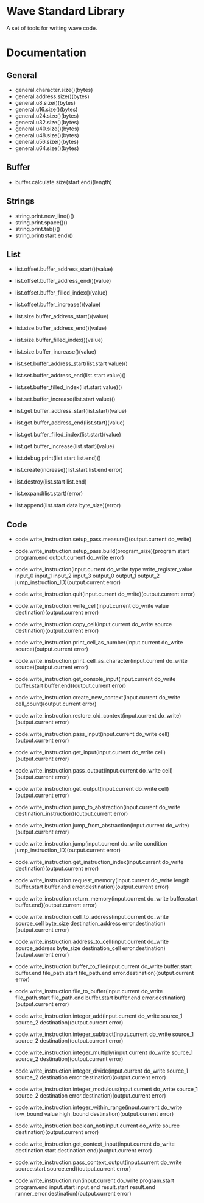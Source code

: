 # Wave Standard Library

A set of tools for writing wave code.

# Documentation

## General

- general.character.size()(bytes)
- general.address.size()(bytes)
- general.u8.size()(bytes)
- general.u16.size()(bytes)
- general.u24.size()(bytes)
- general.u32.size()(bytes)
- general.u40.size()(bytes)
- general.u48.size()(bytes)
- general.u56.size()(bytes)
- general.u64.size()(bytes)

## Buffer

- buffer.calculate.size(start end)(length)

## Strings

- string.print.new_line()()
- string.print.space()()
- string.print.tab()()
- string.print(start end)()

## List

- list.offset.buffer_address_start()(value)
- list.offset.buffer_address_end()(value)
- list.offset.buffer_filled_index()(value)
- list.offset.buffer_increase()(value)
- list.size.buffer_address_start()(value)
- list.size.buffer_address_end()(value)
- list.size.buffer_filled_index()(value)
- list.size.buffer_increase()(value)

- list.set.buffer_address_start(list.start value)()
- list.set.buffer_address_end(list.start value)()
- list.set.buffer_filled_index(list.start value)()
- list.set.buffer_increase(list.start value)()

- list.get.buffer_address_start(list.start)(value)
- list.get.buffer_address_end(list.start)(value)
- list.get.buffer_filled_index(list.start)(value)
- list.get.buffer_increase(list.start)(value)

- list.debug.print(list.start list.end)()

- list.create(increase)(list.start list.end error)
- list.destroy(list.start list.end)
- list.expand(list.start)(error)
- list.append(list.start data byte_size)(error)

## Code

- code.write_instruction.setup_pass.measure()(output.current do_write)
- code.write_instruction.setup_pass.build(program_size)(program.start program.end output.current do_write error)
- code.write_instruction(input.current do_write type write_register_value input_0 input_1 input_2 input_3 output_0 output_1 output_2 jump_instruction_ID)(output.current error)

- code.write_instruction.quit(input.current do_write)(output.current error)
- code.write_instruction.write_cell(input.current do_write value destination)(output.current error)
- code.write_instruction.copy_cell(input.current do_write source destination)(output.current error)
- code.write_instruction.print_cell_as_number(input.current do_write source)(output.current error)
- code.write_instruction.print_cell_as_character(input.current do_write source)(output.current error)
- code.write_instruction.get_console_input(input.current do_write buffer.start buffer.end)(output.current error)
- code.write_instruction.create_new_context(input.current do_write cell_count)(output.current error)
- code.write_instruction.restore_old_context(input.current do_write)(output.current error)
- code.write_instruction.pass_input(input.current do_write cell)(output.current error)
- code.write_instruction.get_input(input.current do_write cell)(output.current error)
- code.write_instruction.pass_output(input.current do_write cell)(output.current error)
- code.write_instruction.get_output(input.current do_write cell)(output.current error)
- code.write_instruction.jump_to_abstraction(input.current do_write destination_instruction)(output.current error)
- code.write_instruction.jump_from_abstraction(input.current do_write)(output.current error)
- code.write_instruction.jump(input.current do_write condition jump_instruction_ID)(output.current error)
- code.write_instruction.get_instruction_index(input.current do_write destination)(output.current error)
- code.write_instruction.request_memory(input.current do_write length buffer.start buffer.end error.destination)(output.current error)
- code.write_instruction.return_memory(input.current do_write buffer.start buffer.end)(output.current error)
- code.write_instruction.cell_to_address(input.current do_write source_cell byte_size destination_address error.destination)(output.current error)
- code.write_instruction.address_to_cell(input.current do_write source_address byte_size destination_cell error.destination)(output.current error)
- code.write_instruction.buffer_to_file(input.current do_write buffer.start buffer.end file_path.start file_path.end error.destination)(output.current error)
- code.write_instruction.file_to_buffer(input.current do_write file_path.start file_path.end buffer.start buffer.end error.destination)(output.current error)
- code.write_instruction.integer_add(input.current do_write source_1 source_2 destination)(output.current error)
- code.write_instruction.integer_subtract(input.current do_write source_1 source_2 destination)(output.current error)
- code.write_instruction.integer_multiply(input.current do_write source_1 source_2 destination)(output.current error)
- code.write_instruction.integer_divide(input.current do_write source_1 source_2 destination error.destination)(output.current error)
- code.write_instruction.integer_modulous(input.current do_write source_1 source_2 destination error.destination)(output.current error)
- code.write_instruction.integer_within_range(input.current do_write low_bound value high_bound destination)(output.current error)
- code.write_instruction.boolean_not(input.current do_write source destination)(output.current error)
- code.write_instruction.get_context_input(input.current do_write destination.start destination.end)(output.current error)
- code.write_instruction.pass_context_output(input.current do_write source.start source.end)(output.current error)
- code.write_instruction.run(input.current do_write program.start program.end input.start input.end result.start result.end runner_error.destination)(output.current error)
